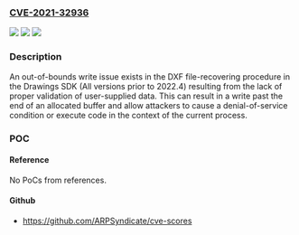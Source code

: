 ### [CVE-2021-32936](https://cve.mitre.org/cgi-bin/cvename.cgi?name=CVE-2021-32936)
![](https://img.shields.io/static/v1?label=Product&message=Drawings%20SDK&color=blue)
![](https://img.shields.io/static/v1?label=Version&message=All%20versions%20prior%20to%202022.4%20&color=brightgreen)
![](https://img.shields.io/static/v1?label=Vulnerability&message=OUT-OF-BOUNDS%20WRITE%20CWE-787&color=brightgreen)

### Description

An out-of-bounds write issue exists in the DXF file-recovering procedure in the Drawings SDK (All versions prior to 2022.4) resulting from the lack of proper validation of user-supplied data. This can result in a write past the end of an allocated buffer and allow attackers to cause a denial-of-service condition or execute code in the context of the current process.

### POC

#### Reference
No PoCs from references.

#### Github
- https://github.com/ARPSyndicate/cve-scores

